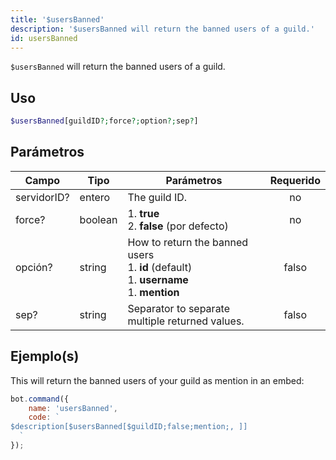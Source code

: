 ```yaml
---
title: '$usersBanned'
description: '$usersBanned will return the banned users of a guild.'
id: usersBanned
---
```


`$usersBanned` will return the banned users of a guild.

## Uso

```php
$usersBanned[guildID?;force?;option?;sep?]
```

## Parámetros

| Campo       | Tipo    | Parámetros                                                                                                               | Requerido |
| ----------- | ------- | ------------------------------------------------------------------------------------------------------------------------ |:---------:|
| servidorID? | entero  | The guild ID.                                                                                                            |    no     |
| force?      | boolean | 1. **true** <br /> 2. **false** (por defecto)                                                                      |    no     |
| opción?     | string  | How to return the banned users <br /> 1. **id** (default) <br /> 1. **username** <br /> 1. **mention** |   falso   |
| sep?        | string  | Separator to separate multiple returned values.                                                                          |   falso   |

## Ejemplo(s)

This will return the banned users of your guild as mention in an embed:

```javascript
bot.command({
    name: 'usersBanned',
    code: `
$description[$usersBanned[$guildID;false;mention;, ]]
  `
});
```
